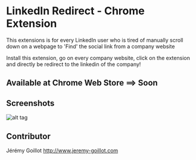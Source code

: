 # LinkedIn Redirect - Chrome Extension

This extensions is for every LinkedIn user who is tired of manually scroll down on a webpage to 'Find' the social link from a company website

Install this extension, go on every company website, click on the extension and directly be redirect to the linkedin of the company!

## Available at Chrome Web Store ==> Soon

## Screenshots 
![alt tag](http://g.recordit.co/ZyinfuPNXY.gif)

## Contributor

Jérémy Goillot 
<http://www.jeremy-goillot.com>
